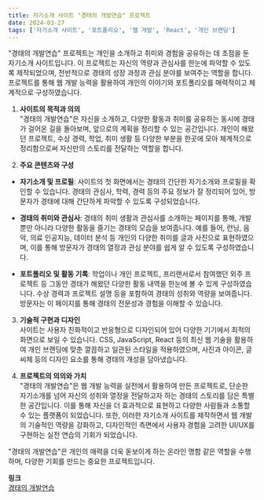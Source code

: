 ```yaml
---
title: 자기소개 사이트 "경태의 개발연습" 프로젝트
date: 2024-03-27
tags: ['자기소개 사이트', '포트폴리오', '웹 개발', 'React', '개인 브랜딩']
---
```


"경태의 개발연습" 프로젝트는 개인을 소개하고 취미와 경험을 공유하는 데 초점을 둔 자기소개 사이트입니다. 이 프로젝트는 자신의 역량과 관심사를 한눈에 파악할 수 있도록 제작되었으며, 전반적으로 경태의 성장 과정과 관심 분야를 보여주는 역할을 합니다. 프로젝트를 통해 웹 개발 능력을 활용하여 개인의 이야기와 포트폴리오를 매력적이고 체계적으로 구성하였습니다.

<!--more-->

1. **사이트의 목적과 의의**  
"경태의 개발연습"은 자신을 소개하고, 다양한 활동과 취미를 공유하는 동시에 경태가 걸어온 길을 돌아보며, 앞으로의 계획을 정리할 수 있는 공간입니다. 개인이 해왔던 프로젝트, 수상 경력, 학업, 취미 생활 등 다양한 부분을 한곳에 모아 체계적으로 정리함으로써 자신만의 스토리를 전달하는 역할을 합니다.

2. **주요 콘텐츠와 구성**  
- **자기소개 및 프로필**: 사이트의 첫 화면에서는 경태의 간단한 자기소개와 프로필을 확인할 수 있습니다. 경태의 관심사, 학력, 경력 등의 주요 정보가 잘 정리되어 있어, 방문자가 경태에 대해 간단하게 파악할 수 있도록 구성되었습니다.
  
- **경태의 취미와 관심사**: 경태의 취미 생활과 관심사를 소개하는 페이지를 통해, 개발뿐만 아니라 다양한 활동을 즐기는 경태의 모습을 보여줍니다. 예를 들어, 런닝, 음악, 의료 인공지능, 데이터 분석 등 개인의 다양한 취미를 글과 사진으로 표현하였으며, 이를 통해 방문자가 경태의 열정과 관심 분야를 쉽게 알 수 있도록 구성하였습니다.

- **포트폴리오 및 활동 기록**: 학업이나 개인 프로젝트, 프리랜서로서 참여했던 외주 프로젝트 등 그동안 경태가 해왔던 다양한 활동 내역을 한눈에 볼 수 있게 구성하였습니다. 수상 경력과 프로젝트 설명 등을 포함하여 경태의 성취와 역량을 보여줍니다. 방문자는 이 페이지를 통해 경태의 전문성과 경험을 이해할 수 있습니다.

3. **기술적 구현과 디자인**  
사이트는 사용자 친화적이고 반응형으로 디자인되어 있어 다양한 기기에서 최적의 화면으로 보일 수 있습니다. CSS, JavaScript, React 등의 최신 웹 기술을 활용하여 개인 브랜딩에 맞춘 깔끔하고 일관된 스타일을 적용하였으며, 사진과 아이콘, 글씨체 등의 디자인 요소를 통해 경태의 개성을 담아냈습니다.

4. **프로젝트의 의의와 가치**  
"경태의 개발연습"은 웹 개발 능력을 실전에서 활용하여 만든 프로젝트로, 단순한 자기소개를 넘어 자신의 성취와 열정을 전달하고자 하는 경태의 스토리를 담은 특별한 공간입니다. 이를 통해 자신을 더 효과적으로 표현하고 다양한 사람들과 소통할 수 있는 플랫폼이 되었습니다. 또한, 이러한 자기소개 사이트를 제작하면서 웹 개발의 기술적인 역량을 강화하고, 디자인적인 측면에서 사용자 경험을 고려한 UI/UX를 구현하는 실전 연습의 기회가 되었습니다.

"경태의 개발연습"은 개인의 매력을 더욱 돋보이게 하는 온라인 명함 같은 역할을 수행하며, 다양한 기회를 만드는 중요한 프로젝트입니다.

**링크**  
[경태의 개발연습](https://gyeongtaekang.netlify.app/)

